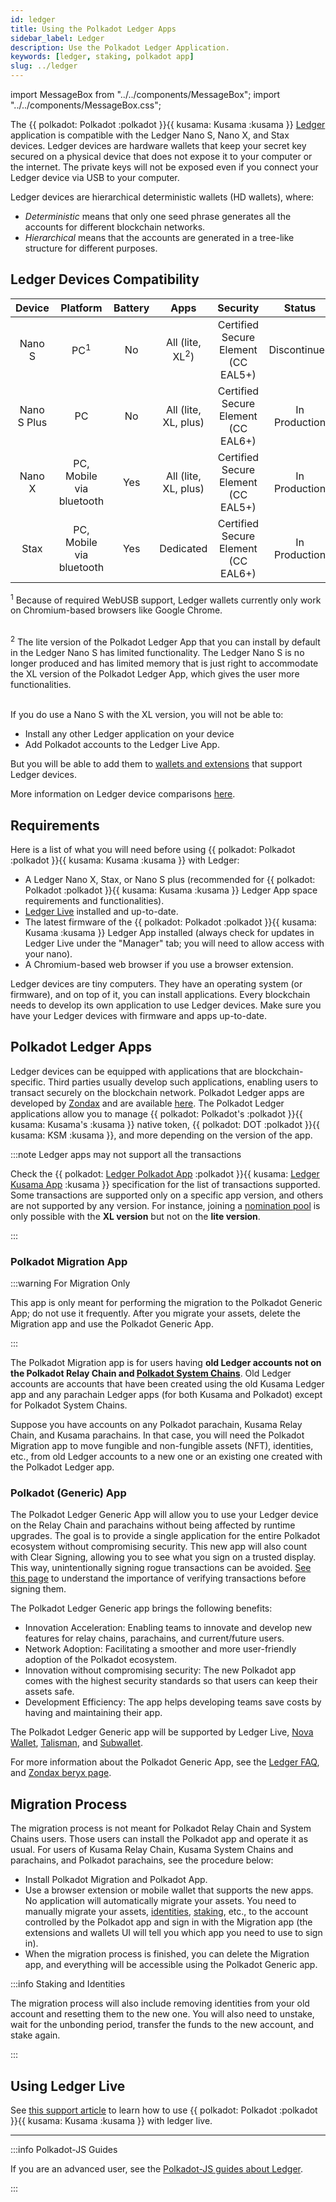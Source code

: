 ```yaml
---
id: ledger
title: Using the Polkadot Ledger Apps
sidebar_label: Ledger
description: Use the Polkadot Ledger Application.
keywords: [ledger, staking, polkadot app]
slug: ../ledger
---
```


import MessageBox from "../../components/MessageBox"; import "../../components/MessageBox.css";

<MessageBox message="If you need help using Ledger, see [this support article](https://support.ledger.com/hc/en-us/articles/360016289919-Polkadot-DOT?docs=true). If the problem persists, you can contact the
[Polkadot Support Team](https://support.polkadot.network/support/home)." />

The {{ polkadot: Polkadot :polkadot }}{{ kusama: Kusama :kusama }} [Ledger](https://www.ledger.com/)
application is compatible with the Ledger Nano S, Nano X, and Stax devices. Ledger devices are
hardware wallets that keep your secret key secured on a physical device that does not expose it to
your computer or the internet. The private keys will not be exposed even if you connect your Ledger
device via USB to your computer.

Ledger devices are hierarchical deterministic wallets (HD wallets), where:

- _Deterministic_ means that only one seed phrase generates all the accounts for different
  blockchain networks.
- _Hierarchical_ means that the accounts are generated in a tree-like structure for different
  purposes.

## Ledger Devices Compatibility

|   Device    |         Platform         | Battery |            Apps            |              Security               |    Status     |
| :---------: | :----------------------: | :-----: | :------------------------: | :---------------------------------: | :-----------: |
|   Nano S    |      PC<sup>1</sup>      |   No    | All (lite, XL<sup>2</sup>) | Certified Secure Element (CC EAL5+) | Discontinued  |
| Nano S Plus |            PC            |   No    |    All (lite, XL, plus)    | Certified Secure Element (CC EAL6+) | In Production |
|   Nano X    | PC, Mobile via bluetooth |   Yes   |    All (lite, XL, plus)    | Certified Secure Element (CC EAL5+) | In Production |
|    Stax     | PC, Mobile via bluetooth |   Yes   |         Dedicated          | Certified Secure Element (CC EAL6+) | In Production |

<sup>1</sup> Because of required WebUSB support, Ledger wallets currently only work on
Chromium-based browsers like Google Chrome.<br/><br/>

<sup>2</sup> The lite version of the Polkadot Ledger App that you can install by default in the
Ledger Nano S has limited functionality. The Ledger Nano S is no longer produced and has limited
memory that is just right to accommodate the XL version of the Polkadot Ledger App, which gives the
user more functionalities.<br/><br/>

If you do use a Nano S with the XL version, you will not be able to:

- Install any other Ledger application on your device
- Add Polkadot accounts to the Ledger Live App.

But you will be able to add them to [wallets and extensions](./wallets-and-extensions.md) that
support Ledger devices.

More information on Ledger device comparisons
[here](https://shop.ledger.com/pages/hardware-wallets-comparison).

## Requirements

Here is a list of what you will need before using
{{ polkadot: Polkadot :polkadot }}{{ kusama: Kusama :kusama }} with Ledger:

- A Ledger Nano X, Stax, or Nano S plus (recommended for
  {{ polkadot: Polkadot :polkadot }}{{ kusama: Kusama :kusama }} Ledger App space requirements and
  functionalities).
- [Ledger Live](https://www.ledger.com/ledger-live) installed and up-to-date.
- The latest firmware of the {{ polkadot: Polkadot :polkadot }}{{ kusama: Kusama :kusama }} Ledger
  App installed (always check for updates in Ledger Live under the "Manager" tab; you will need to
  allow access with your nano).
- A Chromium-based web browser if you use a browser extension.

Ledger devices are tiny computers. They have an operating system (or firmware), and on top of it,
you can install applications. Every blockchain needs to develop its own application to use Ledger
devices. Make sure you have your Ledger devices with firmware and apps up-to-date.

## Polkadot Ledger Apps

Ledger devices can be equipped with applications that are blockchain-specific. Third parties usually
develop such applications, enabling users to transact securely on the blockchain network. Polkadot
Ledger apps are developed by [Zondax](https://zondax.ch/) and are available
[here](https://github.com/Zondax/ledger-polkadot). The Polkadot Ledger applications allow you to
manage {{ polkadot: Polkadot's :polkadot }}{{ kusama: Kusama's :kusama }} native token,
{{ polkadot: DOT :polkadot }}{{ kusama: KSM :kusama }}, and more depending on the version of the
app.

:::note Ledger apps may not support all the transactions

Check the
{{ polkadot: [Ledger Polkadot App](https://github.com/Zondax/ledger-polkadot) :polkadot }}{{ kusama: [Ledger Kusama App](https://github.com/Zondax/ledger-kusama) :kusama }}
specification for the list of transactions supported. Some transactions are supported only on a
specific app version, and others are not supported by any version. For instance, joining a
[nomination pool](../learn/learn-nomination-pools.md) is only possible with the **XL version** but
not on the **lite version**.

:::

### Polkadot Migration App

:::warning For Migration Only

This app is only meant for performing the migration to the Polkadot Generic App; do not use it
frequently. After you migrate your assets, delete the Migration app and use the Polkadot Generic
App.

:::

The Polkadot Migration app is for users having **old Ledger accounts not on the Polkadot Relay Chain
and [Polkadot System Chains](./glossary.md#system-parachains)**. Old Ledger accounts are accounts
that have been created using the old Kusama Ledger app and any parachain Ledger apps (for both
Kusama and Polkadot) except for Polkadot System Chains.

Suppose you have accounts on any Polkadot parachain, Kusama Relay Chain, and Kusama parachains. In
that case, you will need the Polkadot Migration app to move fungible and non-fungible assets (NFT),
identities, etc., from old Ledger accounts to a new one or an existing one created with the Polkadot
Ledger app.

### Polkadot (Generic) App

The Polkadot Ledger Generic App will allow you to use your Ledger device on the Relay Chain and
parachains without being affected by runtime upgrades. The goal is to provide a single application
for the entire Polkadot ecosystem without compromising security. This new app will also count with
Clear Signing, allowing you to see what you sign on a trusted display. This way, unintentionally
signing rogue transactions can be avoided. [See this page](./transaction-attacks.md) to understand
the importance of verifying transactions before signing them.

The Polkadot Ledger Generic app brings the following benefits:

- Innovation Acceleration: Enabling teams to innovate and develop new features for relay chains,
  parachains, and current/future users.
- Network Adoption: Facilitating a smoother and more user-friendly adoption of the Polkadot
  ecosystem.
- Innovation without compromising security: The new Polkadot app comes with the highest security
  standards so that users can keep their assets safe.
- Development Efficiency: The app helps developing teams save costs by having and maintaining their
  app.

The Polkadot Ledger Generic app will be supported by Ledger Live,
[Nova Wallet](https://novawallet.io/), [Talisman](https://www.talisman.xyz/), and
[Subwallet](https://www.subwallet.app/).

For more information about the Polkadot Generic App, see the
[Ledger FAQ](https://support.ledger.com/hc/en-us/articles/17550211746845-New-Polkadot-app-FAQ?docs=true%20:dot),
and [Zondax beryx page](https://substrate.beryx.io/new_polkadot_ledger_app).

## Migration Process

The migration process is not meant for Polkadot Relay Chain and System Chains users. Those users can
install the Polkadot app and operate it as usual. For users of Kusama Relay Chain, Kusama System
Chains and parachains, and Polkadot parachains, see the procedure below:

- Install Polkadot Migration and Polkadot App.
- Use a browser extension or mobile wallet that supports the new apps. No application will
  automatically migrate your assets. You need to manually migrate your assets,
  [identities](../learn/learn-identity.md), [staking](../learn/learn-staking.md), etc., to the
  account controlled by the Polkadot app and sign in with the Migration app (the extensions and
  wallets UI will tell you which app you need to use to sign in).
- When the migration process is finished, you can delete the Migration app, and everything will be
  accessible using the Polkadot Generic app.

:::info Staking and Identities

The migration process will also include removing identities from your old account and resetting them
to the new one. You will also need to unstake, wait for the unbonding period, transfer the funds to
the new account, and stake again.

:::

## Using Ledger Live

See
[this support article](https://support.polkadot.network/support/solutions/articles/65000175822-how-to-use-polkadot-and-stake-with-ledger-live)
to learn how to use {{ polkadot: Polkadot :polkadot }}{{ kusama: Kusama :kusama }} with ledger live.

---

:::info Polkadot-JS Guides

If you are an advanced user, see the
[Polkadot-JS guides about Ledger](../learn/learn-guides-ledger.md).

:::
